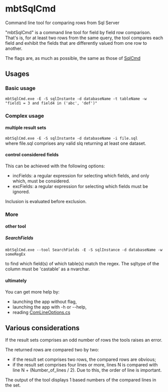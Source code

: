 # mbtSqlCmd

Command line tool for comparing rows from Sql Server

"mbtSqlCmd" is a command line tool for field by field row comparison. That's is, for at least two rows from the same query, the tool compares each field and exhibit the fields that are differently valued from one row to another.

The flags are, as much as possible, the same as those of [SqlCmd](https://msdn.microsoft.com/en-us/library/ms162773%28v=sql.120%29.aspx)

## Usages

### Basic usage  

`mbtSqlCmd.exe -E -S sqlInstante -d databaseName -t tableName -w "field1 = 3 and field4 in ('abc', 'def')"`

### Complex usage

#### multiple result sets

`mbtSqlCmd.exe -E -S sqlInstante -d databaseName -i file.sql`  
where file.sql comprises any valid slq returning at least one dataset.

#### control considered fields

This can be achieved with the following options:
- incFields: a regular expression for selecting which fields, and only which, must be considered.
- excFields: a regular expression for selecting which fields must be ignored.

Inclusion is evaluated before exclusion.

### More

#### other tool

##### SearchFields

`mbtSqlCmd.exe --tool SearchFields -E -S sqlInstance -d databaseName -w someRegEx`

to find which field(s) of which table(s) match the regex. The sqltype of the column must be 'castable' as a nvarchar.

#### ultimately

You can get more help by:
- launching the app without flag,
- launching the app with -h or --help,
- reading [ComLineOptions.cs](https://github.com/tschmit/mbtSqlCmd/blob/master/mbtSqlCmd/ComLineOptions.cs)

## Various considerations

If the result sets comprises an odd number of rows the tools raises an error.

The returned rows are compared two by two:
- if the result set comprises two rows, the compared rows are obvious;
- if the result set comprises four lines or more, lines N is compared with line N + (Number_of_lines / 2). Due to this, the order of line is important.

The output of the tool displays 1 based numbers of the compared lines in the set.
